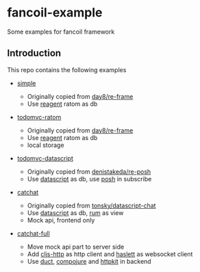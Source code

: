 # fancoil-example

Some examples for fancoil framework

## Introduction

This repo contains the following examples

- [simple] 
    - Originally copied from [day8/re-frame]
    - Use [reagent] ratom as db

- [todomvc-ratom]
	- Originally copied from [day8/re-frame]
	- Use [reagent] ratom as db
	- local storage

- [todomvc-datascript]
	- Originally copied from [denistakeda/re-posh]
	- Use [datascript] as db, use [posh] in subscribe

- [catchat]
	- Originally copied from [tonsky/datascript-chat]
	- Use [datascript] as db, [rum] as view
    - Mock api, frontend only

- [catchat-full]
	- Move mock api part to server side
	- Add [cljs-http] as http client and [haslett] as websocket client
	- Use [duct], [compojure] and [httpkit] in backend

[day8/re-frame]:https://github.com/day8/re-frame/tree/master/examples
[denistakeda/re-posh]:https://github.com/denistakeda/re-posh/tree/master/examples/todomvc
[tonsky/datascript-chat]:https://github.com/tonsky/datascript-chat
[reagent]:https://github.com/reagent-project/reagent
[posh]:https://github.com/denistakeda/posh
[datascript]:https://github.com/tonsky/datascript
[rum]:https://github.com/tonsky/rum
[cljs-http]:https://github.com/r0man/cljs-http
[haslett]:https://github.com/weavejester/haslett
[duct]:https://github.com/duct-framework/duct
[compojure]:https://github.com/weavejester/compojure
[httpkit]:https://github.com/http-kit/http-kit
[simple]:https://github.com/itarck/fancoil-example/tree/main/simple
[todomvc-ratom]:https://github.com/itarck/fancoil-example/tree/main/todomvc-ratom
[todomvc-datascript]:https://github.com/itarck/fancoil-example/tree/main/todomvc-datascript
[catchat]:https://github.com/itarck/fancoil-example/tree/main/catchat
[catchat-full]:https://github.com/itarck/fancoil-example/tree/main/catchat-full